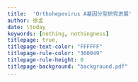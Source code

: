 ```yaml
---
title:  'Orthohepevirus A基因分型研究进展'
author: 徐孟
date: \today
keywords: [nothing, nothingness]
titlepage: true,
titlepage-text-color: "FFFFFF"
titlepage-rule-color: "360049"
titlepage-rule-height: 0
titlepage-background: "background.pdf"
...
```













